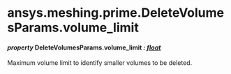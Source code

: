<a id="ansys-meshing-prime-deletevolumesparams-volume-limit"></a>

# ansys.meshing.prime.DeleteVolumesParams.volume_limit

<a id="ansys.meshing.prime.DeleteVolumesParams.volume_limit"></a>

#### *property* DeleteVolumesParams.volume_limit *: [float](https://docs.python.org/3.11/library/functions.html#float)*

Maximum volume limit to identify smaller volumes to be deleted.

<!-- !! processed by numpydoc !! -->
